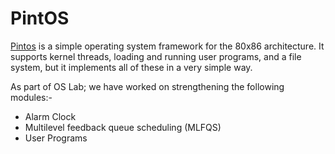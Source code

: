 # PintOS
[Pintos](https://web.stanford.edu/class/cs140/projects/pintos/pintos_1.html) is a simple operating system framework for the 80x86 architecture. It supports kernel threads, loading and running user programs, and a file system, but it implements all of these in a very simple way. 

As part of OS Lab; we have worked on strengthening the following modules:-
- Alarm Clock
- Multilevel feedback queue scheduling (MLFQS)
- User Programs
